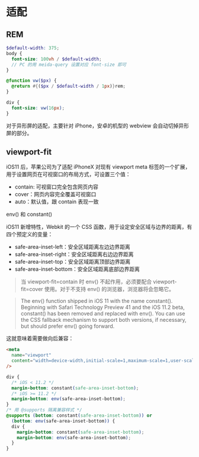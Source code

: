 # 适配

## REM

```scss
$default-width: 375;
body {
  font-size: 100vh / $default-width;
  // PC 的用 meida-query 设置对应 font-size 即可
}

@function vw($px) {
  @return #{($px / $default-width / 1px)}rem;
}

div {
  font-size: vw(16px);
}
```

对于异形屏的适配，主要针对 iPhone，安卓的机型的 webview 会自动切掉异形屏的部分。

## viewport-fit

iOS11 后，苹果公司为了适配 iPhoneX 对现有 viewport meta 标签的一个扩展，用于设置网页在可视窗口的布局方式，可设置三个值：

- contain: 可视窗口完全包含网页内容
- cover：网页内容完全覆盖可视窗口
- auto：默认值，跟 contain 表现一致

env() 和 constant()

iOS11 新增特性，Webkit 的一个 CSS 函数，用于设定安全区域与边界的距离，有四个预定义的变量：

- safe-area-inset-left：安全区域距离左边边界距离
- safe-area-inset-right：安全区域距离右边边界距离
- safe-area-inset-top：安全区域距离顶部边界距离
- safe-area-inset-bottom：安全区域距离底部边界距离

> 当 viewport-fit=contain 时 env() 不起作用，必须要配合 viewport-fit=cover 使用。对于不支持 env() 的浏览器，浏览器将会忽略它。

> The env() function shipped in iOS 11 with the name constant(). Beginning with Safari Technology Preview 41 and the iOS 11.2 beta, constant() has been removed and replaced with env(). You can use the CSS fallback mechanism to support both versions, if necessary, but should prefer env() going forward.

这就意味着需要做向后兼容：

```html
<meta
  name="viewport"
  content="width=device-width,initial-scale=1,maximum-scale=1,user-scalable=no,viewport-fit=cover"
/>
```

```css
div {
  /* iOS < 11.2 */
  margin-bottom: constant(safe-area-inset-bottom);
  /* iOS >= 11.2 */
  margin-bottom: env(safe-area-inset-bottom);
}
/* 用 @supports 隔离兼容样式 */
@supports (bottom: constant(safe-area-inset-bottom)) or
  (bottom: env(safe-area-inset-bottom)) {
  div {
    margin-bottom: constant(safe-area-inset-bottom);
    margin-bottom: env(safe-area-inset-bottom);
  }
}
```
